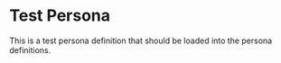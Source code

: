 # Test Persona

This is a test persona definition that should be loaded into the persona definitions.